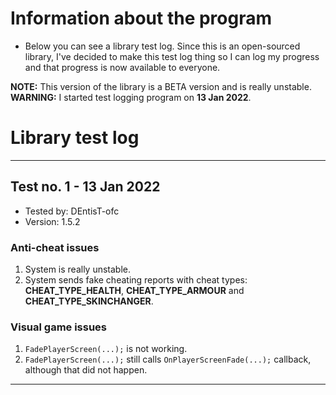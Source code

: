 # Information about the program

- Below you can see a library test log. Since this is an open-sourced library, I've decided to make this test log thing so I can log my progress and that progress is now available to everyone.

**NOTE:** This version of the library is a BETA version and is really unstable.
**WARNING:** I started test logging program on **13 Jan 2022**.

# Library test log
----------------------------------------
## Test no. 1 - 13 Jan 2022

- Tested by: DEntisT-ofc
- Version: 1.5.2

### Anti-cheat issues
1. System is really unstable. 
2. System sends fake cheating reports with cheat types: **CHEAT_TYPE_HEALTH**, **CHEAT_TYPE_ARMOUR** and **CHEAT_TYPE_SKINCHANGER**.

### Visual game issues
1. ``FadePlayerScreen(...);`` is not working.
2. ``FadePlayerScreen(...);`` still calls ``OnPlayerScreenFade(...);`` callback, although that did not happen.
----------------------------------------
